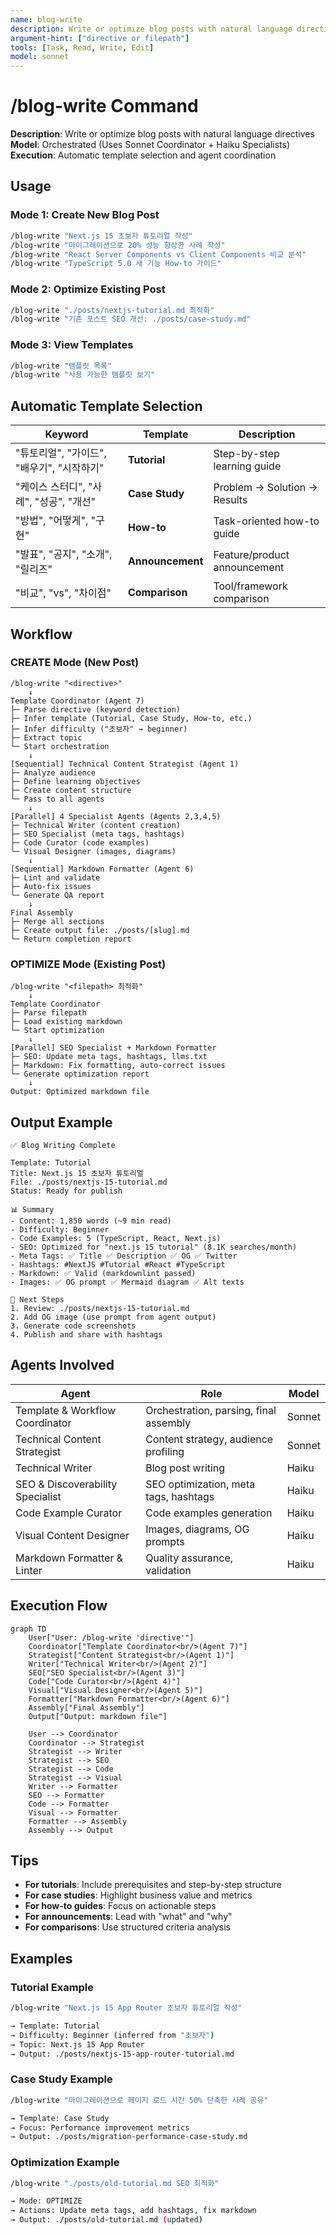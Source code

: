 ```yaml
---
name: blog-write
description: Write or optimize blog posts with natural language directives
argument-hint: ["directive or filepath"]
tools: [Task, Read, Write, Edit]
model: sonnet
---
```


# /blog-write Command

**Description**: Write or optimize blog posts with natural language directives
**Model**: Orchestrated (Uses Sonnet Coordinator + Haiku Specialists)
**Execution**: Automatic template selection and agent coordination

## Usage

### Mode 1: Create New Blog Post

```bash
/blog-write "Next.js 15 초보자 튜토리얼 작성"
/blog-write "마이그레이션으로 20% 성능 향상한 사례 작성"
/blog-write "React Server Components vs Client Components 비교 분석"
/blog-write "TypeScript 5.0 새 기능 How-to 가이드"
```

### Mode 2: Optimize Existing Post

```bash
/blog-write "./posts/nextjs-tutorial.md 최적화"
/blog-write "기존 포스트 SEO 개선: ./posts/case-study.md"
```

### Mode 3: View Templates

```bash
/blog-write "템플릿 목록"
/blog-write "사용 가능한 템플릿 보기"
```

## Automatic Template Selection

| Keyword | Template | Description |
|---------|----------|-------------|
| "튜토리얼", "가이드", "배우기", "시작하기" | **Tutorial** | Step-by-step learning guide |
| "케이스 스터디", "사례", "성공", "개선" | **Case Study** | Problem → Solution → Results |
| "방법", "어떻게", "구현" | **How-to** | Task-oriented how-to guide |
| "발표", "공지", "소개", "릴리즈" | **Announcement** | Feature/product announcement |
| "비교", "vs", "차이점" | **Comparison** | Tool/framework comparison |

## Workflow

### CREATE Mode (New Post)

```
/blog-write "<directive>"
    ↓
Template Coordinator (Agent 7)
├─ Parse directive (keyword detection)
├─ Infer template (Tutorial, Case Study, How-to, etc.)
├─ Infer difficulty ("초보자" → beginner)
├─ Extract topic
└─ Start orchestration
    ↓
[Sequential] Technical Content Strategist (Agent 1)
├─ Analyze audience
├─ Define learning objectives
├─ Create content structure
└─ Pass to all agents
    ↓
[Parallel] 4 Specialist Agents (Agents 2,3,4,5)
├─ Technical Writer (content creation)
├─ SEO Specialist (meta tags, hashtags)
├─ Code Curator (code examples)
└─ Visual Designer (images, diagrams)
    ↓
[Sequential] Markdown Formatter (Agent 6)
├─ Lint and validate
├─ Auto-fix issues
└─ Generate QA report
    ↓
Final Assembly
├─ Merge all sections
├─ Create output file: ./posts/[slug].md
└─ Return completion report
```

### OPTIMIZE Mode (Existing Post)

```
/blog-write "<filepath> 최적화"
    ↓
Template Coordinator
├─ Parse filepath
├─ Load existing markdown
└─ Start optimization
    ↓
[Parallel] SEO Specialist + Markdown Formatter
├─ SEO: Update meta tags, hashtags, llms.txt
├─ Markdown: Fix formatting, auto-correct issues
└─ Generate optimization report
    ↓
Output: Optimized markdown file
```

## Output Example

```
✅ Blog Writing Complete

Template: Tutorial
Title: Next.js 15 초보자 튜토리얼
File: ./posts/nextjs-15-tutorial.md
Status: Ready for publish

📊 Summary
- Content: 1,850 words (~9 min read)
- Difficulty: Beginner
- Code Examples: 5 (TypeScript, React, Next.js)
- SEO: Optimized for "next.js 15 tutorial" (8.1K searches/month)
- Meta Tags: ✅ Title ✅ Description ✅ OG ✅ Twitter
- Hashtags: #NextJS #Tutorial #React #TypeScript
- Markdown: ✅ Valid (markdownlint passed)
- Images: ✅ OG prompt ✅ Mermaid diagram ✅ Alt texts

🚀 Next Steps
1. Review: ./posts/nextjs-15-tutorial.md
2. Add OG image (use prompt from agent output)
3. Generate code screenshots
4. Publish and share with hashtags
```

## Agents Involved

| Agent | Role | Model |
|-------|------|-------|
| Template & Workflow Coordinator | Orchestration, parsing, final assembly | Sonnet |
| Technical Content Strategist | Content strategy, audience profiling | Sonnet |
| Technical Writer | Blog post writing | Haiku |
| SEO & Discoverability Specialist | SEO optimization, meta tags, hashtags | Haiku |
| Code Example Curator | Code examples generation | Haiku |
| Visual Content Designer | Images, diagrams, OG prompts | Haiku |
| Markdown Formatter & Linter | Quality assurance, validation | Haiku |

## Execution Flow

```mermaid
graph TD
    User["User: /blog-write 'directive'"]
    Coordinator["Template Coordinator<br/>(Agent 7)"]
    Strategist["Content Strategist<br/>(Agent 1)"]
    Writer["Technical Writer<br/>(Agent 2)"]
    SEO["SEO Specialist<br/>(Agent 3)"]
    Code["Code Curator<br/>(Agent 4)"]
    Visual["Visual Designer<br/>(Agent 5)"]
    Formatter["Markdown Formatter<br/>(Agent 6)"]
    Assembly["Final Assembly"]
    Output["Output: markdown file"]

    User --> Coordinator
    Coordinator --> Strategist
    Strategist --> Writer
    Strategist --> SEO
    Strategist --> Code
    Strategist --> Visual
    Writer --> Formatter
    SEO --> Formatter
    Code --> Formatter
    Visual --> Formatter
    Formatter --> Assembly
    Assembly --> Output
```

## Tips

- **For tutorials**: Include prerequisites and step-by-step structure
- **For case studies**: Highlight business value and metrics
- **For how-to guides**: Focus on actionable steps
- **For announcements**: Lead with "what" and "why"
- **For comparisons**: Use structured criteria analysis

## Examples

### Tutorial Example
```bash
/blog-write "Next.js 15 App Router 초보자 튜토리얼 작성"

→ Template: Tutorial
→ Difficulty: Beginner (inferred from "초보자")
→ Topic: Next.js 15 App Router
→ Output: ./posts/nextjs-15-app-router-tutorial.md
```

### Case Study Example
```bash
/blog-write "마이그레이션으로 페이지 로드 시간 50% 단축한 사례 공유"

→ Template: Case Study
→ Focus: Performance improvement metrics
→ Output: ./posts/migration-performance-case-study.md
```

### Optimization Example
```bash
/blog-write "./posts/old-tutorial.md SEO 최적화"

→ Mode: OPTIMIZE
→ Actions: Update meta tags, add hashtags, fix markdown
→ Output: ./posts/old-tutorial.md (updated)
```
